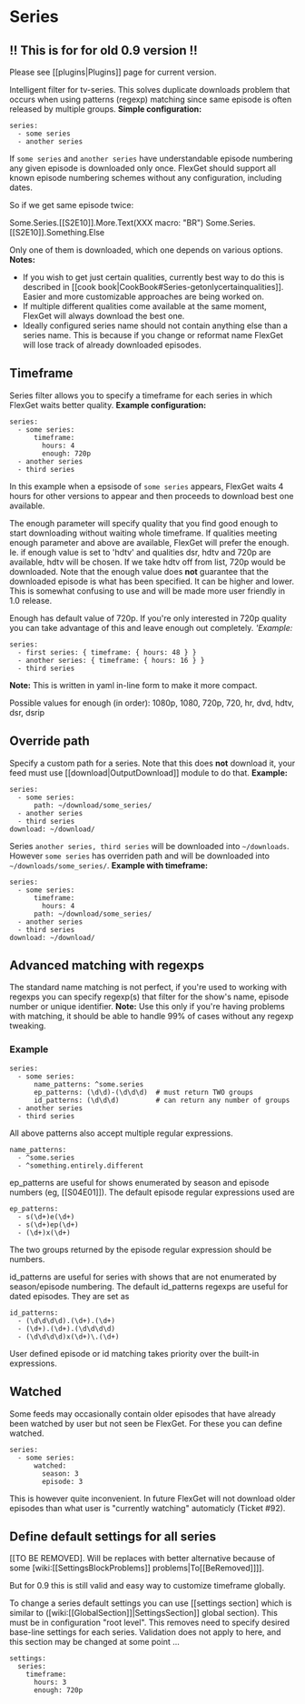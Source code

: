 # Series

## !! This is for for old 0.9 version !!

Please see [[plugins|Plugins]] page for current version.

Intelligent filter for tv-series. This solves duplicate downloads
problem that occurs when using patterns (regexp) matching since same
episode is often released by multiple groups.
**Simple configuration:**


    series:
      - some series
      - another series


If `some series` and `another series` have understandable episode
numbering any given episode is downloaded only once. FlexGet should support all known episode numbering schemes without any configuration, including dates.

So if we get same episode twice:

Some.Series.[[S2E10]].More.Text(XXX macro: "BR")
Some.Series.[[S2E10]].Something.Else

Only one of them is downloaded, which one depends on various options.
**Notes:**

* If you wish to get just certain qualities, currently best way to do this is described in [[cook book|CookBook#Series-getonlycertainqualities]]. Easier and more customizable approaches are being worked on.
* If multiple different qualities come available at the same moment, FlexGet will always download the best one.
* Ideally configured series name should not contain anything else than a series name. This is because if you change or reformat name FlexGet will lose track of already downloaded episodes.

## Timeframe

Series filter allows you to specify a timeframe for each series in which
FlexGet waits better quality.
**Example configuration:**


    series:
      - some series:
          timeframe:
            hours: 4
            enough: 720p
      - another series
      - third series


In this example when a epsisode of `some series` appears, FlexGet waits 4 hours for other versions to appear and then proceeds to download best one available.

The enough parameter will specify quality that you find good enough to start
downloading without waiting whole timeframe. If qualities meeting enough parameter
and above are available, FlexGet will prefer the enough. Ie. if enough value is set
to 'hdtv' and qualities dsr, hdtv and 720p are available, hdtv will be chosen.
If we take hdtv off from list, 720p would be downloaded. Note that the enough value does **not** guarantee that the downloaded episode is what has been specified. It can be higher and lower. This is somewhat confusing to use and will be made more user friendly in 1.0 release.

Enough has default value of 720p. If you're only interested in 720p quality you can take advantage of this and leave enough out completely.
*'Example:*


    series:
      - first series: { timeframe: { hours: 48 } }
      - another series: { timeframe: { hours: 16 } }
      - third series

**Note:** This is written in yaml in-line form to make it more compact. 

Possible values for enough (in order): 1080p, 1080, 720p, 720, hr, dvd, hdtv, dsr, dsrip

## Override path

Specify a custom path for a series. Note that this does **not** download it, your feed must use [[download|OutputDownload]] module to do that.
**Example:**


    series:
      - some series:
          path: ~/download/some_series/
      - another series
      - third series
    download: ~/download/


Series `another series, third series` will be downloaded into `~/downloads`. However `some series` has overriden path and will be downloaded into `~/downloads/some_series/`.
**Example with timeframe:**


    series:
      - some series:
          timeframe:
            hours: 4
          path: ~/download/some_series/
      - another series
      - third series
    download: ~/download/


## Advanced matching with regexps

The standard name matching is not perfect, if you're used to working with regexps you can
specify regexp(s) that filter for the show's name, episode number or unique identifier.
**Note:** Use this only if you're having problems with matching, it should be able to handle 99% of cases without any regexp tweaking.

### Example


    series:
      - some series:
          name_patterns: ^some.series
          ep_patterns: (\d\d)-(\d\d\d)  # must return TWO groups
          id_patterns: (\d\d\d)         # can return any number of groups
      - another series
      - third series


All above patterns also accept multiple regular expressions.


    name_patterns:
      - ^some.series
      - ^something.entirely.different



ep_patterns are useful for shows enumerated by season and episode numbers (eg, [[S04E01]]).  The default episode regular expressions used are

    ep_patterns:
      - s(\d+)e(\d+)
      - s(\d+)ep(\d+)
      - (\d+)x(\d+)

The two groups returned by the episode regular expression should be numbers.

id_patterns are useful for series with shows that are not enumerated by season/episode numbering.  The default id_patterns regexps are useful for dated episodes.  They are set as

    id_patterns:
      - (\d\d\d\d).(\d+).(\d+)
      - (\d+).(\d+).(\d\d\d\d)
      - (\d\d\d\d)x(\d+)\.(\d+)


User defined episode or id matching takes priority over the built-in expressions.



## Watched

Some feeds may occasionally contain older episodes that have already been watched by user but not seen be FlexGet. For these you can define watched.


    series:
      - some series:
          watched:
            season: 3
            episode: 3


This is however quite inconvenient. In future FlexGet will not download older episodes than what user is "currently watching" automaticly (Ticket #92).

## Define default settings for all series

[[TO BE REMOVED]. Will be replaces with better alternative because of some [wiki:[[SettingsBlockProblems]] problems|To[[BeRemoved]]]].

But for 0.9 this is still valid and easy way to customize timeframe globally.

To change a series default settings you can use [[settings section] which is similar to ([wiki:[[GlobalSection]]|SettingsSection]] global section). This must be in configuration "root level". This removes need to specify desired base-line settings for each series. Validation does not apply to here, and this section may be changed at some point ...


    settings:
      series:
        timeframe:
          hours: 3
          enough: 720p


